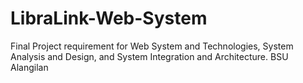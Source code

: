 # LibraLink-Web-System
Final Project requirement for Web System and Technologies, System Analysis and Design, and System Integration and Architecture. BSU Alangilan
